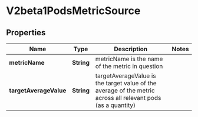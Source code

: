 
# V2beta1PodsMetricSource

## Properties
Name | Type | Description | Notes
------------ | ------------- | ------------- | -------------
**metricName** | **String** | metricName is the name of the metric in question | 
**targetAverageValue** | **String** | targetAverageValue is the target value of the average of the metric across all relevant pods (as a quantity) | 




